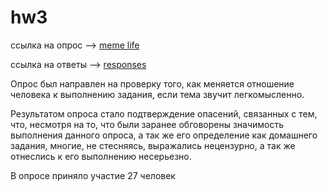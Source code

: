 # hw3

ссылка на опрос --> [meme life](https://goo.gl/forms/PM7OmQxrIUQecesj2)

ссылка на ответы --> [responses](https://docs.google.com/spreadsheets/d/1ctSB5E_OUXW3JZp2eEziiLLKj3M0cDDaH8ZMTWQcnoo/edit?usp=sharing)

Опрос был направлен на проверку того, как меняется отношение человека к выполнению задания, если тема звучит легкомысленно.

Результатом опроса стало подтверждение опасений, связанных с тем, что, несмотря на то, что были заранее обговорены значимость выполнения данного опроса, а так же его определение как домашнего задания, многие, не стесняясь, выражались нецензурно, а так же отнеслись к его выполнению несерьезно. 

В опросе приняло участие 27 человек
